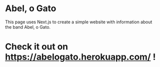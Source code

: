 # Abel, o Gato

This page uses Next.js to create a simple website with information about the band Abel, o Gato.
# Check it out on https://abelogato.herokuapp.com/ !


